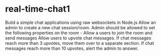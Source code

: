 # real-time-chat1
Build a simple chat applications using raw websockets in Node.js
Allow an admin to create a new chat session/room. Admin should be allowed to set the following properties on the room -
Allow a users to join the room and send messages
Allow users to upvote chat messages.
If chat messages reach more than 3 upvotes, move them over to a saparate section.
If chat messages reach more than 10 upvotes, alert the admin to answer.